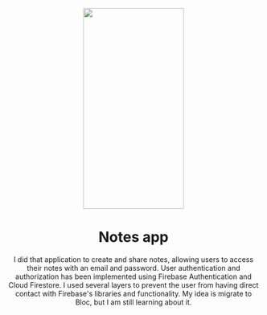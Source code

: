 
<p align="center">
  <img src="https://github.com/igorAnthony/igorAnthony/blob/main/notes-app.gif" width="200" height="400">
</p>

<h1 align="center">Notes app </h1>

<p align="center">
 I did that application to create and share notes, allowing users to access their notes with an email and password. User authentication and authorization has been implemented using Firebase Authentication and Cloud Firestore. I used several layers to prevent the user from having direct contact with Firebase's libraries and functionality. My idea is migrate to Bloc, but I am still learning about it.
</p>

